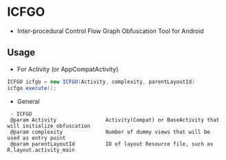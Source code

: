 # ICFGO

*   Inter-procedural Control Flow Graph Obfuscation Tool for Android



## Usage

*   For Activity (or AppCompatActivity)

```java
ICFGO icfgo = new ICFGO(Activity, complexity, parentLayoutId)
icfgo.execute();
```

*   General

```
 - ICFGO
 @param Activity 				Activity(Compat) or BaseActivity that will initialize obfuscation
 @param complexity				Number of dummy views that will be used as entry point
 @param parentLayoutId			ID of layout Resource file, such as R.layout.activity_main
```



